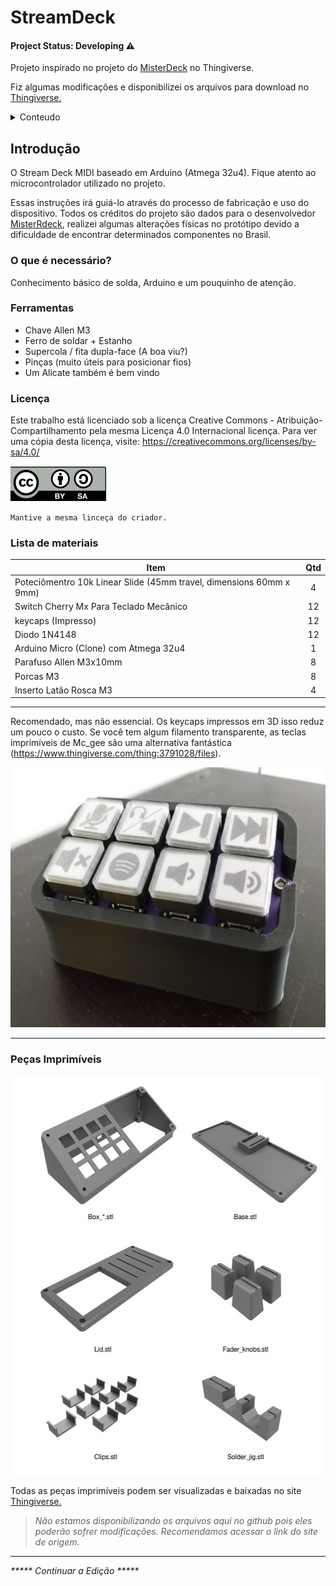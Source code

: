 # StreamDeck

#### Project Status:  Developing ⚠️

Projeto inspirado no  projeto do <a href="https://www.thingiverse.com/thing:4627779">MisterDeck</a> no Thingiverse.

Fiz algumas modificações e disponibilizei os arquivos para download no <a href="https://www.thingiverse.com/thing:5131031">Thingiverse.</a> 

<div id="top"></div>


<!-- TABLE OF CONTENTS -->
<details>
  <summary>Conteudo</summary>
  <ol>
    <li><a href="#Introdução">Introdução</a></li>
    <li><a href="#Lista-de-materiais">Peças do projeto</a></li>
    <li><a href="#impressao">Configurações de impressão</a></li>
    <li><a href="#solda">Ligações e Solda</a></li>
    <li><a href="#montagem">Montagem</a></li>
    <li><a href="#arduino">Configuração Arduino</a></li>
    <li><a href="#obs">Configuração OBS</a></li>
  </ol>
</details>



<!-- ABOUT THE PROJECT -->
## Introdução 
<!--
<div align="center">
  <img src="img/about.jpeg"  width="500" height="332"> 
 </div> 
-->
O Stream Deck MIDI baseado em Arduino (Atmega 32u4). Fique atento ao microcontrolador utilizado no projeto.

Essas instruções irá guiá-lo através do processo de fabricação e uso do dispositivo. Todos os créditos do projeto são dados para o desenvolvedor <a href="https://www.twitch.tv/mister_ofcl">MisterRdeck</a>, realizei algumas alterações físicas no protótipo devido a dificuldade de encontrar determinados componentes no Brasil.

### O que é necessário?
Conhecimento básico de solda, Arduino e um pouquinho de atenção.

### Ferramentas
* Chave Allen M3
* Ferro de soldar + Estanho
* Supercola / fita dupla-face (A boa viu?)
* Pinças (muito úteis para posicionar fios)
* Um Alicate também é bem vindo

### Licença
Este trabalho está licenciado sob a licença Creative Commons - Atribuição-Compartilhamento pela mesma Licença 4.0 Internacional
licença. Para ver uma cópia desta licença, visite: https://creativecommons.org/licenses/by-sa/4.0/

<div align="left">
  <img src="https://raw.githubusercontent.com/renatoaugustii/StreamDeck/main/img/Licenca.jpg"  width="153" height="56"> 
 </div> 

``
Mantive a mesma linceça do criador.
``

### Lista de materiais

Item | Qtd 
---- | :----:
Poteciômentro 10k Linear Slide (45mm travel, dimensions 60mm x 9mm) | 4
Switch Cherry Mx Para Teclado Mecânico | 12
keycaps (Impresso) | 12
Diodo 1N4148 | 12
Arduino Micro (Clone) com Atmega 32u4 | 1
Parafuso Allen M3x10mm | 8
Porcas M3 | 8
Inserto Latão Rosca M3 | 4

---

Recomendado, mas não essencial. Os keycaps impressos em 3D isso reduz um pouco o custo.
Se você tem algum filamento transparente, as teclas imprimíveis de Mc_gee são uma alternativa fantástica
(https://www.thingiverse.com/thing:3791028/files).

<div align="left">
  <img src="img/teclas.jpg"  width="616" height="416"> 
 </div> 

---

### Peças Imprimíveis

<div align="left">
  <img src="img/imprimivel.jpg"  width="545" height="638"> 
 </div> 

Todas as peças imprimíveis podem ser visualizadas e baixadas no site <a href="https://www.thingiverse.com/thing:5131031">Thingiverse.</a> 

><i> Não estamos disponibilizando os arquivos aqui no github pois eles poderão sofrer modificações. Recomendamos acessar o link do site de origem.

---


***** Continuar a Edição *****
